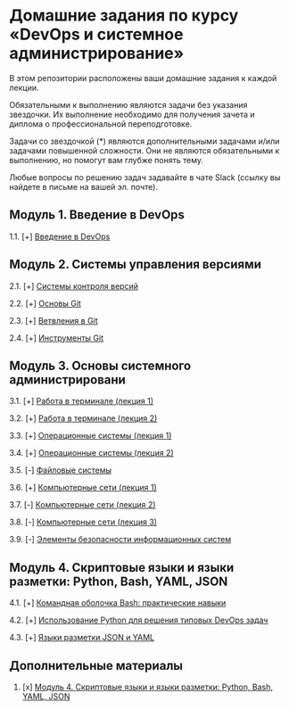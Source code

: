 # Домашние задания по курсу «DevOps и системное администрирование» 


В этом репозитории расположены ваши домашние задания к каждой лекции. 

Обязательными к выполнению являются задачи без указания звездочки. Их выполнение необходимо для получения зачета и диплома о профессиональной переподготовке.

Задачи со звездочкой (*) являются дополнительными задачами и/или задачами повышенной сложности. Они не являются обязательными к выполнению, но помогут вам глубже понять тему.

Любые вопросы по решению задач задавайте в чате Slack (ссылку вы найдете в письме на вашей эл. почте).

## Модуль 1. Введение в DevOps

1.1. [+] [Введение в DevOps](01-intro-01/01-intro-01.md)

## Модуль 2. Системы управления версиями

2.1. [+] [Системы контроля версий](02-git-01-vcs/02-git-01-vcs.md)

2.2. [+] [Основы Git](02-git-02-base/02-git-02-base.md)

2.3. [+] [Ветвления в Git](02-git-03-branching/02-git-03-branching.md)

2.4. [+] [Инструменты Git](02-git-04-tools/02-git-04-tools.md)

## Модуль 3. Основы системного администрировани

3.1. [+] [Работа в терминале (лекция 1)](03-sysadmin-01-terminal/03-sysadmin-01-terminal.md)

3.2. [+] [Работа в терминале (лекция 2)](03-sysadmin-02-terminal/03-sysadmin-02-terminal.md)

3.3. [+] [Операционные системы (лекция 1)](03-sysadmin-03-os/03-sysadmin-03-os.md)

3.4. [+] [Операционные системы (лекция 2)](03-sysadmin-04-os/03-sysadmin-04-os.md)

3.5. [-] [Файловые системы](https://github.com/netology-code/sysadm-homeworks/tree/master/03-sysadmin-05-fs)

3.6. [+] [Компьютерные сети (лекция 1)](03-sysadmin-06-net/03-sysadmin-06-net.md)

3.7. [-] [Компьютерные сети (лекция 2)](https://github.com/netology-code/sysadm-homeworks/tree/master/03-sysadmin-07-net)

3.8. [-] [Компьютерные сети (лекция 3)](https://github.com/netology-code/sysadm-homeworks/tree/master/03-sysadmin-08-net)

3.9. [-] [Элементы безопасности информационных систем](https://github.com/netology-code/sysadm-homeworks/tree/master/03-sysadmin-09-security)

## Модуль 4. Скриптовые языки и языки разметки: Python, Bash, YAML, JSON

4.1. [+] [Командная оболочка Bash: практические навыки](04-script-01-bash/04-script-01-bash.md)

4.2. [+] [Использование Python для решения типовых DevOps задач](04-script-02-py/04-script-02-py.md)

4.3. [+] [Языки разметки JSON и YAML](04-script-03-yaml/04-script-03-yaml.md)

## Дополнительные материалы

1. [x] [Модуль 4. Скриптовые языки и языки разметки: Python, Bash, YAML, JSON](https://github.com/netology-code/sysadm-homeworks/tree/master/04-script-03-yaml/additional-info)

